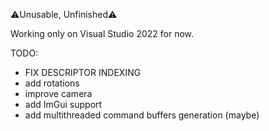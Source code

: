 ⚠️Unusable, Unfinished⚠️

Working only on Visual Studio 2022 for now.

TODO:
- FIX DESCRIPTOR INDEXING
- add rotations
- improve camera
- add ImGui support
- add multithreaded command buffers generation (maybe)
